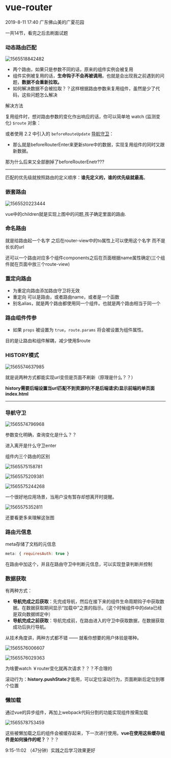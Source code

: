 # vue-router

2019-8-11 17:40     广东佛山美的广夏花园

一共14节，看完之后去刷面试题

### 动态路由匹配

![1565518842482](image/1565518842482.png)

- 两个路由，如果只是参数不同的话，原来的组件实例会被复用
- 组件实例被复用的话，**生命钩子不会再被调用**。也就是会出现我之前遇到的问题，**数据不会重新拉取。**
- 如何解决数据不会被拉取？？这样根据路由参数来复用组件，虽然是少了代码，这些问题怎么解决

解决方法

复用组件时，想对路由参数的变化作出响应的话，你可以简单地 watch (监测变化) `$route` 对象：

或者使用 2.2 中引入的 `beforeRouteUpdate` [导航守卫](https://router.vuejs.org/zh/guide/advanced/navigation-guards.html)：

- 那么就是beforeRouterEnter来更新store中的数据，实现复用组件的同时又跟新数据。

那为什么后来又全部删掉了beforeRouterEnetr???

---

匹配的优先级就按照路由的定义顺序：**谁先定义的，谁的优先级就最高**。

### 嵌套路由

![1565520223444](image/1565520223444.png)

vue中的children就是实现上图中的问题,孩子确定里面的路由.

### 命名路由

就是给路由起一个名字   之后在router-view中的to属性上可以使用这个名字   而不是长长的url

还可以一个路由对应多个组件components之后在页面根据name属性确定(三个组件就在页面中放三个route-view)

### 重定向路由

- 为重定向路由添加路由守卫将无效
- 重定向 可以是路由，或者路由name，或者是一个函数
- 别名alias，就是两个路由都使用同一个组件。也就是两个路由相当于同一个

### 路由组件传参

- 如果 `props` 被设置为 `true`，`route.params` 将会被设置为组件属性。

目的是让路由和组件解耦，减少使用$route

### HISTORY模式

![1565574637985](image/1565574637985.png)

就是说两种方式都能实现url变但是页面不刷新（原理是什么？？）

**history需要后端设置当url匹配不到资源时(不是后端请求)显示前端的单页面index.html**

----

### 导航守卫

![1565574796968](image/1565574796968.png)

参数变化明确，查询变化是什么？？

进入离开是什么守卫enter

组件内三个路由的区别

![1565575158781](image/1565575158781.png)

![1565575209381](image/1565575209381.png)

![1565575244268](image/1565575244268.png)

一个很好地应用场景，当用户没有暂存却想离开时提醒。

![1565575352811](image/1565575352811.png)

还要看更多来理解这张图

### 路由元信息

meta存储了文档的元信息

```js
meta: { requiresAuth: true }
```

在路由中加这个，并且在路由守卫中判断元信息，可以实现登录判断并控制

### 数据获取

有两种方式：

- **导航完成之后获取**：先完成导航，然后在接下来的组件生命周期钩子中获取数据。在数据获取期间显示“加载中”之类的指示。（这个时候组件中的data已经是双向数据绑定中）
- **导航完成之前获取**：导航完成前，在路由进入的守卫中获取数据，在数据获取成功后执行导航。

从技术角度讲，两种方式都不错 —— 就看你想要的用户体验是哪种。

![1565576006607](image/1565576006607.png)

![1565576029363](image/1565576029363.png)

为啥要watch ￥router变化就再次请求？？？不合理的

滚动行为：**history.pushState**才能用，可以定位滚动行为，页面刷新后定位到哪个位置



### 懒加载

通过vue的异步组件，再加上webpack代码分割的功能实现组件按需加载

![1565578753459](image/1565578753459.png)

这些被懒加载之后的组件会被缓存起来，下一次进行使用。**vue在使用这些缓存组件是如何操作的呢？**？？？

9:15-11:02 （47分钟）实践之后学习效果更好